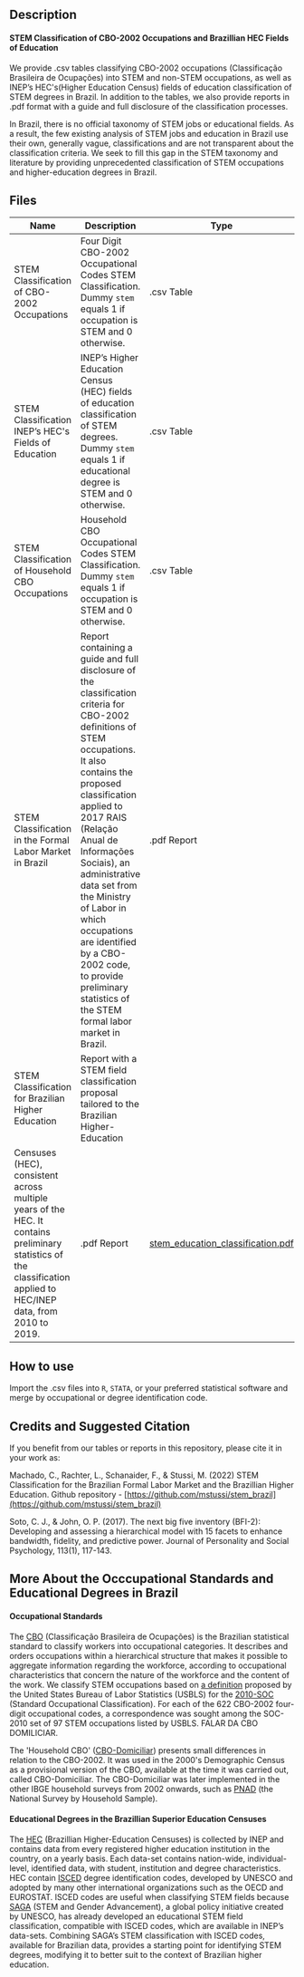 ## Description
<b> <h4> STEM Classification of CBO-2002 Occupations and Brazillian HEC Fields of Education </h4> </b>

We provide .csv tables classifying CBO-2002 occupations (Classificação Brasileira de Ocupações) into STEM and non-STEM occupations, as well as INEP’s
HEC's(Higher Education Census) fields of education classification of STEM degrees in Brazil. In addition to the tables, we also provide reports in .pdf format with a guide and full disclosure of the classification processes. 

In Brazil, there is no official taxonomy of STEM jobs or educational fields. As a result, the few existing analysis of STEM jobs and education in Brazil use their own, generally vague, classifications and are not transparent about the classification criteria. We seek to fill this gap in the STEM taxonomy and literature by providing unprecedented classification of STEM occupations and higher-education degrees in Brazil. 

## Files

| **Name** | **Description** | **Type**  | **File** |
|----------|-----------------|-----------|----------|
| STEM Classification of CBO-2002 Occupations | Four Digit CBO-2002 Occupational Codes STEM Classification. Dummy <code>stem</code> equals 1 if occupation is STEM and 0 otherwise.   | .csv Table  | [stem_cbo2002.csv](tables/stem_cbo2002.csv) |
| STEM Classification INEP’s HEC's Fields of Education | INEP’s Higher Education Census (HEC) fields of education classification of STEM degrees.    Dummy <code>stem</code> equals 1 if educational degree is STEM and 0 otherwise.                                          |  .csv Table |  insert file |
| STEM Classification of Household CBO Occupations     |  Household CBO Occupational Codes STEM Classification. Dummy <code>stem</code> equals 1 if occupation is STEM and 0 otherwise.                                                                                                                                        |  .csv Table | [stem_cbo_household.csv](tables/stem_cbo_household.csv)  |
| STEM Classification in the Formal Labor Market in Brazil            |    Report containing a guide and full disclosure of the classification criteria for CBO-2002 definitions of STEM occupations. It also contains the proposed classification applied to 2017 RAIS (Relação Anual de Informações Sociais), an administrative data set from the Ministry of Labor in which occupations are identified by a CBO-2002 code, to provide preliminary statistics of the STEM formal labor market in Brazil. | .pdf Report | [stem_occupations_classification.pdf](reports/stem_occupations_classification.pdf)  |
|  STEM Classification for Brazilian Higher Education | Report with a STEM field classification proposal tailored to the Brazilian Higher-Education
Censuses (HEC), consistent across multiple years of the HEC. It contains preliminary statistics of the classification applied to HEC/INEP data, from 2010 to 2019. |   .pdf Report    | [stem_education_classification.pdf](reports/stem_education_classification.pdf) |

## How to use

Import the .csv files into <code>R</code>, <code>STATA</code>, or your preferred statistical software and merge by occupational or degree identification code. 

## Credits and Suggested Citation

If you benefit from our tables or reports in this repository, please cite it in your work as:

Machado, C., Rachter, L., Schanaider, F., & Stussi, M. (2022) STEM Classification for the Brazilian Formal Labor Market and the Brazillian Higher Education. Github repository - [https://github.com/mstussi/stem_brazil](https://github.com/mstussi/stem_brazil)

Soto, C. J., & John, O. P. (2017). The next big five inventory (BFI-2): Developing and assessing a hierarchical model with 15 facets to enhance bandwidth, fidelity, and predictive power. Journal of Personality and Social Psychology, 113(1), 117-143.

## More About the Occcupational Standards and Educational Degrees in Brazil

<h4> Occupational Standards </h4>  

The [CBO](https://concla.ibge.gov.br/classificacoes/por-tema/ocupacao/classificacao-brasileira-de-ocupacoes.html) (Classificação Brasileira de Ocupações)  is the Brazilian statistical standard to classify workers into occupational categories. It describes and orders occupations within a hierarchical structure that makes it possible to aggregate information regarding the workforce, according to occupational characteristics that concern the nature of the workforce and the content of the work. We classify STEM occupations based on [a definition](https://www.bls.gov/soc/attachment_c_stem.pdf) proposed by the United States Bureau of Labor Statistics (USBLS) for the [2010-SOC](https://www.bls.gov/soc/2010/home.htm) (Standard Occupational Classification). For each of the 622 CBO-2002 four-digit occupational codes, a correspondence was sought among the SOC-2010 set of 97 STEM occupations listed by USBLS. 
FALAR DA CBO DOMILICIAR.

The 'Household CBO' ([CBO-Domiciliar](https://concla.ibge.gov.br/images/concla/estrutura/CBODomicilar.xls)) presents small differences in relation to the CBO-2002. It was used in the 2000's Demographic Census as a provisional version of the CBO, available at the time it was carried out, called CBO-Domiciliar. The CBO-Domiciliar was later implemented in the other IBGE household surveys from 2002 onwards, such as [PNAD](https://www.ibge.gov.br/estatisticas/sociais/populacao/9127-pesquisa-nacional-por-amostra-de-domicilios.html?=&t=o-que-e) (the National Survey by Household Sample). 


<h4> Educational Degrees in the Brazillian Superior Education Censuses </h4>  

The [HEC](https://www.gov.br/inep/pt-br/acesso-a-informacao/dados-abertos/microdados/censo-da-educacao-superior) (Brazillian Higher-Education Censuses) is collected by INEP and contains data from every registered higher education institution in the country, on a yearly basis. Each data-set contains nation-wide, individual-level, identified data, with student, institution and degree characteristics. HEC contain [ISCED](http://uis.unesco.org/en/topic/international-standard-classification-education-isced) degree identification codes, developed by UNESCO and adopted by many other international organizations such as the OECD and EUROSTAT. ISCED codes are useful when classifying STEM fields because [SAGA](https://en.unesco.org/saga) (STEM and Gender Advancement), a global policy initiative created by UNESCO, has already developed an educational STEM field classification, compatible with ISCED codes, which are available in INEP’s data-sets. Combining SAGA’s STEM classification with ISCED codes, available for Brazilian data, provides a starting point for identifying STEM degrees, modifying it to better suit to the context of Brazilian higher education.




